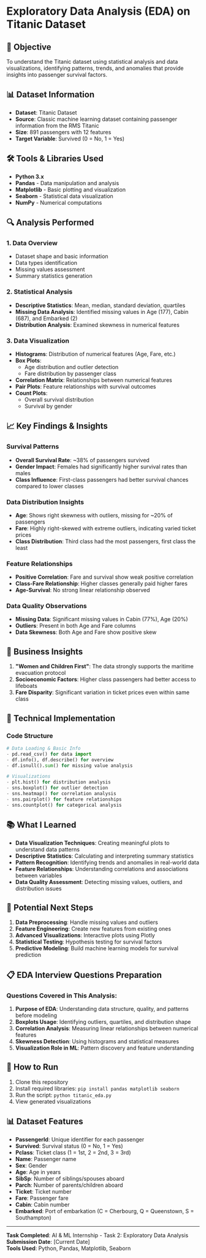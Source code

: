 # Exploratory Data Analysis (EDA) on Titanic Dataset

## 🎯 Objective
To understand the Titanic dataset using statistical analysis and data visualizations, identifying patterns, trends, and anomalies that provide insights into passenger survival factors.

## 📊 Dataset Information
- **Dataset**: Titanic Dataset
- **Source**: Classic machine learning dataset containing passenger information from the RMS Titanic
- **Size**: 891 passengers with 12 features
- **Target Variable**: Survived (0 = No, 1 = Yes)

## 🛠️ Tools & Libraries Used
- **Python 3.x**
- **Pandas** - Data manipulation and analysis
- **Matplotlib** - Basic plotting and visualization
- **Seaborn** - Statistical data visualization
- **NumPy** - Numerical computations


## 🔍 Analysis Performed

### 1. **Data Overview**
- Dataset shape and basic information
- Data types identification
- Missing values assessment
- Summary statistics generation

### 2. **Statistical Analysis**
- **Descriptive Statistics**: Mean, median, standard deviation, quartiles
- **Missing Data Analysis**: Identified missing values in Age (177), Cabin (687), and Embarked (2)
- **Distribution Analysis**: Examined skewness in numerical features

### 3. **Data Visualization**
- **Histograms**: Distribution of numerical features (Age, Fare, etc.)
- **Box Plots**: 
  - Age distribution and outlier detection
  - Fare distribution by passenger class
- **Correlation Matrix**: Relationships between numerical features
- **Pair Plots**: Feature relationships with survival outcomes
- **Count Plots**: 
  - Overall survival distribution
  - Survival by gender

## 📈 Key Findings & Insights

### Survival Patterns
- **Overall Survival Rate**: ~38% of passengers survived
- **Gender Impact**: Females had significantly higher survival rates than males
- **Class Influence**: First-class passengers had better survival chances compared to lower classes

### Data Distribution Insights
- **Age**: Shows right skewness with outliers, missing for ~20% of passengers
- **Fare**: Highly right-skewed with extreme outliers, indicating varied ticket prices
- **Class Distribution**: Third class had the most passengers, first class the least

### Feature Relationships
- **Positive Correlation**: Fare and survival show weak positive correlation
- **Class-Fare Relationship**: Higher classes generally paid higher fares
- **Age-Survival**: No strong linear relationship observed

### Data Quality Observations
- **Missing Data**: Significant missing values in Cabin (77%), Age (20%)
- **Outliers**: Present in both Age and Fare columns
- **Data Skewness**: Both Age and Fare show positive skew

## 🎯 Business Insights
1. **"Women and Children First"**: The data strongly supports the maritime evacuation protocol
2. **Socioeconomic Factors**: Higher class passengers had better access to lifeboats
3. **Fare Disparity**: Significant variation in ticket prices even within same class

## 🔧 Technical Implementation

### Code Structure
```python
# Data Loading & Basic Info
- pd.read_csv() for data import
- df.info(), df.describe() for overview
- df.isnull().sum() for missing value analysis

# Visualizations
- plt.hist() for distribution analysis
- sns.boxplot() for outlier detection
- sns.heatmap() for correlation analysis
- sns.pairplot() for feature relationships
- sns.countplot() for categorical analysis
```

## 📚 What I Learned
- **Data Visualization Techniques**: Creating meaningful plots to understand data patterns
- **Descriptive Statistics**: Calculating and interpreting summary statistics
- **Pattern Recognition**: Identifying trends and anomalies in real-world data
- **Feature Relationships**: Understanding correlations and associations between variables
- **Data Quality Assessment**: Detecting missing values, outliers, and distribution issues

## 🚀 Potential Next Steps
1. **Data Preprocessing**: Handle missing values and outliers
2. **Feature Engineering**: Create new features from existing ones
3. **Advanced Visualizations**: Interactive plots using Plotly
4. **Statistical Testing**: Hypothesis testing for survival factors
5. **Predictive Modeling**: Build machine learning models for survival prediction

## 📋 EDA Interview Questions Preparation

### Questions Covered in This Analysis:
1. **Purpose of EDA**: Understanding data structure, quality, and patterns before modeling
2. **Boxplots Usage**: Identifying outliers, quartiles, and distribution shape
3. **Correlation Analysis**: Measuring linear relationships between numerical features
4. **Skewness Detection**: Using histograms and statistical measures
5. **Visualization Role in ML**: Pattern discovery and feature understanding

## 🔗 How to Run
1. Clone this repository
2. Install required libraries: `pip install pandas matplotlib seaborn`
3. Run the script: `python titanic_eda.py`
4. View generated visualizations

## 📊 Dataset Features
- **PassengerId**: Unique identifier for each passenger
- **Survived**: Survival status (0 = No, 1 = Yes)
- **Pclass**: Ticket class (1 = 1st, 2 = 2nd, 3 = 3rd)
- **Name**: Passenger name
- **Sex**: Gender
- **Age**: Age in years
- **SibSp**: Number of siblings/spouses aboard
- **Parch**: Number of parents/children aboard
- **Ticket**: Ticket number
- **Fare**: Passenger fare
- **Cabin**: Cabin number
- **Embarked**: Port of embarkation (C = Cherbourg, Q = Queenstown, S = Southampton)

---

**Task Completed**: AI & ML Internship - Task 2: Exploratory Data Analysis  
**Submission Date**: [Current Date]  
**Tools Used**: Python, Pandas, Matplotlib, Seaborn
